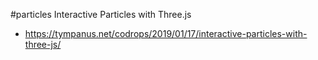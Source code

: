 #particles
 Interactive Particles with Three.js

* https://tympanus.net/codrops/2019/01/17/interactive-particles-with-three-js/